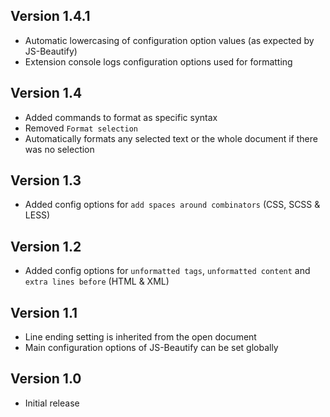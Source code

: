 ## Version 1.4.1

* Automatic lowercasing of configuration option values (as expected by JS-Beautify)
* Extension console logs configuration options used for formatting

## Version 1.4

* Added commands to format as specific syntax
* Removed `Format selection`
* Automatically formats any selected text or the whole document if there was no selection

## Version 1.3

* Added config options for `add spaces around combinators` (CSS, SCSS & LESS)

## Version 1.2

* Added config options for `unformatted tags`, `unformatted content` and `extra lines before` (HTML & XML)


## Version 1.1

* Line ending setting is inherited from the open document
* Main configuration options of JS-Beautify can be set globally


## Version 1.0

* Initial release

